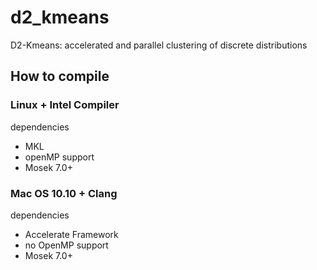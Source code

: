 d2_kmeans
=============

D2-Kmeans: accelerated and parallel clustering of discrete distributions

## How to compile

### Linux + Intel Compiler

dependencies

 - MKL
 - openMP support
 - Mosek 7.0+

### Mac OS 10.10 + Clang

dependencies

 - Accelerate Framework
 - no OpenMP support
 - Mosek 7.0+

